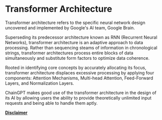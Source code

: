 # Transformer Architecture

Transformer architecture refers to the specific neural network design uncovered and implemented by Google's AI team, Google Brain.

Superseding its predecessor architecture known as RNN (Recurrent Neural Networks), transformer architecture is an adaptive approach to data processing. Rather than sequencing steams of information in chronological strings, transformer architectures process entire blocks of data simultaneously and substitute form factors to optimize data coherence.

Rooted in identifying core concepts by accurately allocating its focus, transformer architecture displaces excessive processing by applying four components: Attention Mechanisms, Multi-head Attention, Feed-Forward Layers, and Normalization Layers.&#x20;

ChainGPT makes good use of the transformer architecture in the design of its AI by allowing users the ability to provide theoretically unlimited input requests and being able to handle them aptly.



[**Disclaimer**](../../misc/legal-docs/disclaimer.md)
